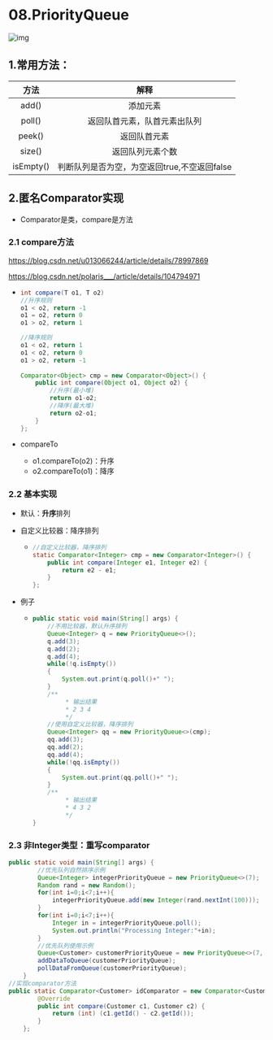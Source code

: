 # 08.PriorityQueue

![img](https://img-blog.csdnimg.cn/20190217171129559.png?x-oss-process=image/watermark,type_ZmFuZ3poZW5naGVpdGk,shadow_10,text_aHR0cHM6Ly9ibG9nLmNzZG4ubmV0L3FxXzMxODY1OTgz,size_16,color_FFFFFF,t_70)

## 1.常用方法：

|   方法    |                     解释                     |
| :-------: | :------------------------------------------: |
|   add()   |                   添加元素                   |
|  poll()   |         返回队首元素，队首元素出队列         |
|  peek()   |                 返回队首元素                 |
|  size()   |               返回队列元素个数               |
| isEmpty() | 判断队列是否为空，为空返回true,不空返回false |



## 2.匿名Comparator实现

* Comparator是类，compare是方法

### 2.1 compare方法

https://blog.csdn.net/u013066244/article/details/78997869

https://blog.csdn.net/polaris___/article/details/104794971

* ```java
  int compare(T o1, T o2)
  //升序规则
  o1 < o2, return -1
  o1 = o2, return 0
  o1 > o2, return 1  
  
  //降序规则
  o1 < o2, return 1
  o1 < o2, return 0
  o1 > o2, return -1
      
  Comparator<Object> cmp = new Comparator<Object>() {
      public int compare(Object o1, Object o2) {
          //升序(最小堆) 
          return o1-o2;
          //降序(最大堆)
          return o2-o1;
      }
  };
  ```

* compareTo

  * o1.compareTo(o2)：升序
  * o2.compareTo(o1)：降序

### 2.2 基本实现

* 默认：**升序**排列

* 自定义比较器：降序排列

  * ```java
    //自定义比较器，降序排列
    static Comparator<Integer> cmp = new Comparator<Integer>() {
        public int compare(Integer e1, Integer e2) {
            return e2 - e1;
        }
    };
    ```

* 例子

  * ```java
    public static void main(String[] args) {
        //不用比较器，默认升序排列
        Queue<Integer> q = new PriorityQueue<>();
        q.add(3);
        q.add(2);
        q.add(4);
        while(!q.isEmpty())
        {
            System.out.print(q.poll()+" ");
        }
        /**
             * 输出结果
             * 2 3 4 
             */
        //使用自定义比较器，降序排列
        Queue<Integer> qq = new PriorityQueue<>(cmp);
        qq.add(3);
        qq.add(2);
        qq.add(4);
        while(!qq.isEmpty())
        {
            System.out.print(qq.poll()+" ");
        }
        /**
             * 输出结果
             * 4 3 2 
             */
    }
    ```

### 2.3 非Integer类型：**重写comparator**

```java
public static void main(String[] args) {
        //优先队列自然排序示例
        Queue<Integer> integerPriorityQueue = new PriorityQueue<>(7);
        Random rand = new Random();
        for(int i=0;i<7;i++){
            integerPriorityQueue.add(new Integer(rand.nextInt(100)));
        }
        for(int i=0;i<7;i++){
            Integer in = integerPriorityQueue.poll();
            System.out.println("Processing Integer:"+in);
        }
        //优先队列使用示例
        Queue<Customer> customerPriorityQueue = new PriorityQueue<>(7, idComparator);
        addDataToQueue(customerPriorityQueue);
        pollDataFromQueue(customerPriorityQueue);
    }
//实现comparator方法
public static Comparator<Customer> idComparator = new Comparator<Customer>(){
        @Override
        public int compare(Customer c1, Customer c2) {
            return (int) (c1.getId() - c2.getId());
        }
    };
```

